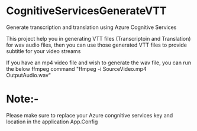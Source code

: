 # CognitiveServicesGenerateVTT
Generate transcription and translation using Azure Cognitive Services

This project help you in generating VTT files (Transcriptoin and Translation) for wav audio files, then you can use those generated VTT files to provide subtitle for your video streams


If you have an mp4 video file and wish to generate the wav file, you can run the below ffmpeg command "ffmpeg -i SourceVideo.mp4 OutputAudio.wav"

# Note:-
Please make sure to replace your Azure congnitive services key and location in the application App.Config
